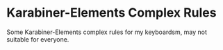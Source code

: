 # Karabiner-Elements Complex Rules

Some Karabiner-Elements complex rules for my keyboardsm, may not suitable for everyone.
